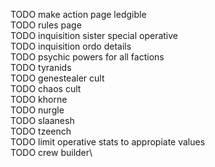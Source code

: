 TODO make action page ledgible\
TODO rules page\
TODO inquisition sister special operative\
TODO inquisition ordo details\
TODO psychic powers for all factions\
TODO tyranids\
TODO genestealer cult\
TODO chaos cult\
TODO khorne\
TODO nurgle\
TODO slaanesh\
TODO tzeench\
TODO limit operative stats to appropiate values\
TODO crew builder\